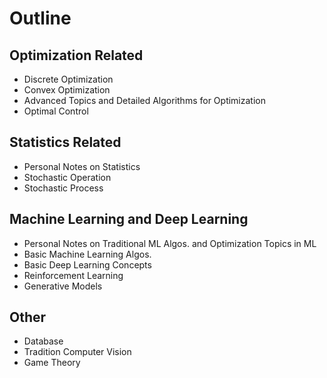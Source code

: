 # Outline
## Optimization Related
- Discrete Optimization
- Convex Optimization
- Advanced Topics and Detailed Algorithms for Optimization
- Optimal Control

## Statistics Related
- Personal Notes on Statistics
- Stochastic Operation
- Stochastic Process

## Machine Learning and Deep Learning
- Personal Notes on Traditional ML Algos. and Optimization Topics in ML
- Basic Machine Learning Algos.
- Basic Deep Learning Concepts
- Reinforcement Learning
- Generative Models

## Other
- Database
- Tradition Computer Vision
- Game Theory
